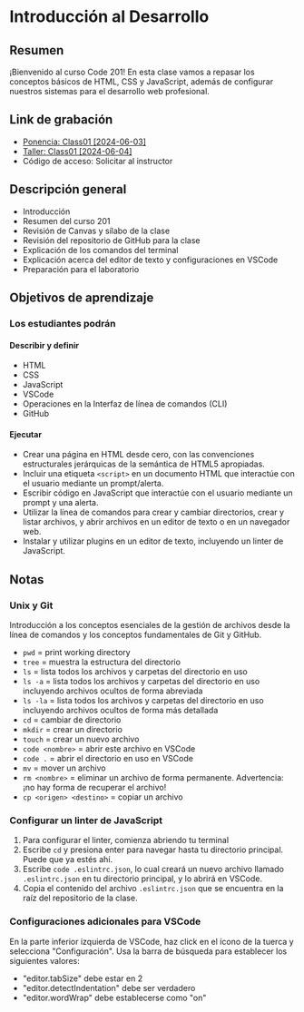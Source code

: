 # Introducción al Desarrollo

## Resumen

¡Bienvenido al curso Code 201! En esta clase vamos a repasar los conceptos básicos de HTML, CSS y JavaScript, además de configurar nuestros sistemas para el desarrollo web profesional.

## Link de grabación
- [Ponencia: Class01  [2024-06-03]](https://us06web.zoom.us/rec/share/uEIKH59t58LixXhL4fL25houWTVy_176zTX_8VxxbjqpHci5Mr7L_LLzizxU_0ma.XywCtbE4ImEvODX2)
- [Taller: Class01  [2024-06-04]](https://us06web.zoom.us/rec/share/eTPmcx-vTEjoge9TAICuw-dBgonrCMb8tV3g8C_D94ByEBPnbCzd5rrO7W88Vocy.k5EcNWuyuQNfFA17) 
- Código de acceso: Solicitar al instructor

## Descripción general

- Introducción
- Resumen del curso 201
- Revisión de Canvas y sílabo de la clase
- Revisión del repositorio de GitHub para la clase
- Explicación de los comandos del terminal
- Explicación acerca del editor de texto y configuraciones en VSCode
- Preparación para el laboratorio

## Objetivos de aprendizaje

### Los estudiantes podrán

#### Describir y definir

- HTML
- CSS
- JavaScript
- VSCode
- Operaciones en la Interfaz de línea de comandos (CLI)
- GitHub

#### Ejecutar

- Crear una página en HTML desde cero, con las convenciones estructurales jerárquicas de la semántica de HTML5 apropiadas.
- Incluir una etiqueta `<script>` en un documento HTML que interactúe con el usuario mediante un prompt/alerta.
- Escribir código en JavaScript que interactúe con el usuario mediante un prompt y una alerta.
- Utilizar la línea de comandos para crear y cambiar directorios, crear y listar archivos, y abrir archivos en un editor de texto o en un navegador web.
- Instalar y utilizar plugins en un editor de texto, incluyendo un linter de JavaScript.

## Notas

### Unix y Git

Introducción a los conceptos esenciales de la gestión de archivos desde la línea de comandos y los conceptos fundamentales de Git y GitHub.

- `pwd` = print working directory
- `tree` = muestra la estructura del directorio
- `ls` = lista todos los archivos y carpetas del directorio en uso
- `ls -a` = lista todos los archivos y carpetas del directorio en uso incluyendo archivos ocultos de forma abreviada
- `ls -la` = lista todos los archivos y carpetas del directorio en uso incluyendo archivos ocultos de forma más detallada
- `cd` = cambiar de directorio
- `mkdir` = crear un directorio
- `touch` = crear un nuevo archivo
- `code <nombre>` = abrir este archivo en VSCode
- `code .` = abrir el directorio en uso en VSCode
- `mv` = mover un archivo
- `rm <nombre>` = eliminar un archivo de forma permanente. Advertencia: ¡no hay forma de recuperar el archivo!
- `cp <origen> <destino>` = copiar un archivo

### Configurar un linter de JavaScript

1. Para configurar el linter, comienza abriendo tu terminal
1. Escribe `cd` y presiona enter para navegar hasta tu directorio principal. Puede que ya estés ahí.
1. Escribe `code .eslintrc.json`, lo cual creará un nuevo archivo llamado `.eslintrc.json` en tu directorio principal, y lo abrirá en VSCode.
1. Copia el contenido del archivo `.eslintrc.json` que se encuentra en la raíz del repositorio de la clase.

### Configuraciones adicionales para VSCode

En la parte inferior izquierda de VSCode, haz click en el ícono de la tuerca y selecciona "Configuración". Usa la barra de búsqueda para establecer los siguientes valores:

- "editor.tabSize" debe estar en 2
- "editor.detectIndentation" debe ser verdadero
- "editor.wordWrap" debe establecerse como "on"
